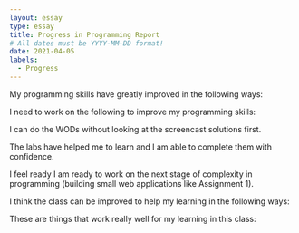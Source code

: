 ```yaml
---
layout: essay
type: essay
title: Progress in Programming Report
# All dates must be YYYY-MM-DD format!
date: 2021-04-05
labels:
  - Progress
---
```


My programming skills have greatly improved in the following ways:

I need to work on the following to improve my programming skills:

I can do the WODs without looking at the screencast solutions first.

The labs have helped me to learn and I am able to complete them with confidence.

I feel ready I am ready to work on the next stage of complexity in programming (building small web applications like Assignment 1).

I think the class can be improved to help my learning in the following ways:

These are things that work really well for my learning in this class:
